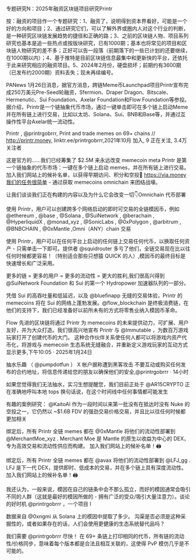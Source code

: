 专题研究N：2025年融资区块链项目研究Printr

按：融资的项目作一个专题研究：1、融资了，说明得到资本界看好，可能是一个好的方向和项目；2、通过研究它们，可以了解外界或圈内人对这个行业的判断，是一种研究区块链发展趋势的捷径和正确的路；3、之前的区块链人物、项目系列研究也基本是追一些热点或按版块研究，已有1000期；基本也将常见的项目和区块链人物研究的差不多；正好可以告一段落（前期落下的一些已计划的还要继续，在1000期以内）；4、基于推特是目前区块链信息最集中和更新快的平台，还依托于此来研究相应的融资项目。5、2024年2月份，硬盘损坏；前期约有3600期（已发布约2000期）资料丢失；现未再续编号。

PANews 1月26日消息，据官方消息，跨链Meme币Launchpad项目Printr宣布完成250万美元Pre-Seed轮融资，Sfermion、Draper Dragon、Bitscale、Hermenutic、Sui Foundation、Axelar Foundation和Flow Foundation等参投。
据介绍，Printr是一个链抽象代币市场，通过一键单击即可在多个链上启动Meme并在所有链上进行交易，比如以太坊、Solana、Sui、BNB和Base等，并通过互操作性平台Axelar统一流动性。

Printr
,
@printrgobrrr,
Print and trade memes on 69+ chains // http://printr.money,
linktr.ee/printrgobrrr,2021年10月 加入,
9 正在关注,
3.4万 关注者


这是官方的......我们已经筹集了 $2.5M 来永远改变 memecoin meta
Printr 是第一个链抽象的代币市场：一键在多个链上启动 memes，并在所有链上进行交易。
加入我们网站上的候补名单，以获得早期访问、积分和空投🧵
https://via.money我们的任务很简单 - 通过获取 memecoins omnichain 来团结战壕。

让我们谈谈我们正在构建的内容以及为什么它会改变一切👇Omnichain 代币部署

使用 Printr，用户可以创建跨多个网络启动的即时可交易的全链模因币，例如
@ethereum
,
@base
,
@Solana
,
@SuiNetwork
,
@berachain
,
@HyperliquidX
,
@monad_xyz
,
@SonicLabs
,
@0xPolygon
,
@arbitrum
,
@BNBCHAIN
,
@0xMantle
,Omni（ANY）chain 交易

使用 Printr，用户可以在任何平台上启动的任何链上交易任何代币，以换取任何资产 - 只需单击一下即可。提供者
@squidrouter
多亏了他们，全链交易现在比以往任何时候都更容易！（特别适合那些只想猿 QUICK 的人）,模因币的最终目标是快速增长和广泛采用。

更多的链 = 更多的用户 = 更多的流动性 = 更大的胜利,我们很高兴得到
@SuiNetwork
Foundation 和 Sui 的第一个 Hydropower 加速器队列的一部分。

凭借 Sui 的高吞吐量和低延迟，以及
@bluefinapp
无缝的交易体验，Printr 的 memecoins 将在 Sui 的网络上蓬勃发展。@flow_blockchain
是终极消费链，在他们的支持下，我们已经准备好以前所未有的方式将零售业纳入模因币革命。

Flow 先进的区块链将通过 Printr 为 memecoins 的未来提供动力，可扩展、用户友好，并为大众打造。我们很高兴地宣布 Printr 与
@Immutable
，为数百万游戏玩家打开了创建代币的大门。
这种合作伙伴关系使任何人都可以将游戏内资产代币化，将游戏与 memecoin 生态系统无缝融合，并重新定义游戏玩家的互动方式
显示更多,下午10:05 · 2025年1月24日

抽水乐趣 （
@pumpdotfun
） X 帐户据称遭到黑客攻击
不要互动或购买任何发布的合约地址，将信息传递给您的朋友以确保他们的安全,@printrgobrrr
·
14小时

如果您觉得我们无法抽水，实习生想提醒您，我们目前正处于
@AR15CRYPTO
正在准确地呼叫本地 tops
换句话说，在这个时间线中任何事情都可能发生

有趣的案例研究：
@KaitoAI
作为一段时间以来第一批没有在抵达时没有 Nuke 的空投之一，它仍然以 ~$1.6B FDV 的强劲交易价格交易，并且比以往任何时候都更加相关

绑定后，所有 Printr 全链 memes 都在
@0xMantle
将他们的流动性部署到
@MerchantMoe_xyz
.
Merchant Moe 是 Mantle 的原生以收益为中心的 DEX，专为高效交易和流动性供应而构建。
加入我们网站上的候补名单！🖨

绑定后，所有 Printr 全链 memes 都在
@avax
将他们的流动性部署到
@LFJ_gg
.
LFJ 是下一代 DEX，提供即时、低成本的交易，并在多个链上具有深度流动性。
加入我们网站上的候补名单！🖨

我还认为，一般来说，模因在自己的链条中会不那么孤立，而好的模因通常会吸引不同的人群（这就是最好的模因所做的 - 拥有广泛的受众/吸引大量注意力）。谈论的好时机
@printrgobrrr
，一个项目 I

数据来自
@0xngmi
从 Solana 上的模因中提取了多少。
沟渠是否必须是这种采掘性的，或者如果存在的话，人们会使用更健康的生态系统替代品吗？

我们需要
@printrgobrrr
尽快！
在 69+ 条链上打印相同的代币，所有链的流动性/价格同步，意味着每个版本都是合法且相互关联的，这使得 PvP 模仿几乎是不可能的。

